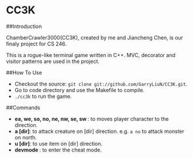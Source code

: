 # CC3K

##Introduction

ChamberCrawler3000(CC3K), created by me and Jiancheng Chen, is our finaly project for CS 246.

This is a rogue-like terminal game written in C++. MVC, decorator and visitor patterns are used in the project.

##How To Use

* Checkout the source: `git clone git://github.com/GarryLiuN/CC3K.git`.
* Go to code directory and use the Makefile to compile.
* `./cc3k` to run the game.

##Commands

* <b>ea, we, so, no, ne, nw, se, sw </b>: to moves player character to the direction.<br>
* <b>a [dir]</b>: to attack creature on [dir] direction. e.g. `a no` to attack monster on north.<br>
* <b>u [dir]</b>: to use item on [dir] direction.<br>
* <b>devmode </b>: to enter the cheat mode.<br>
